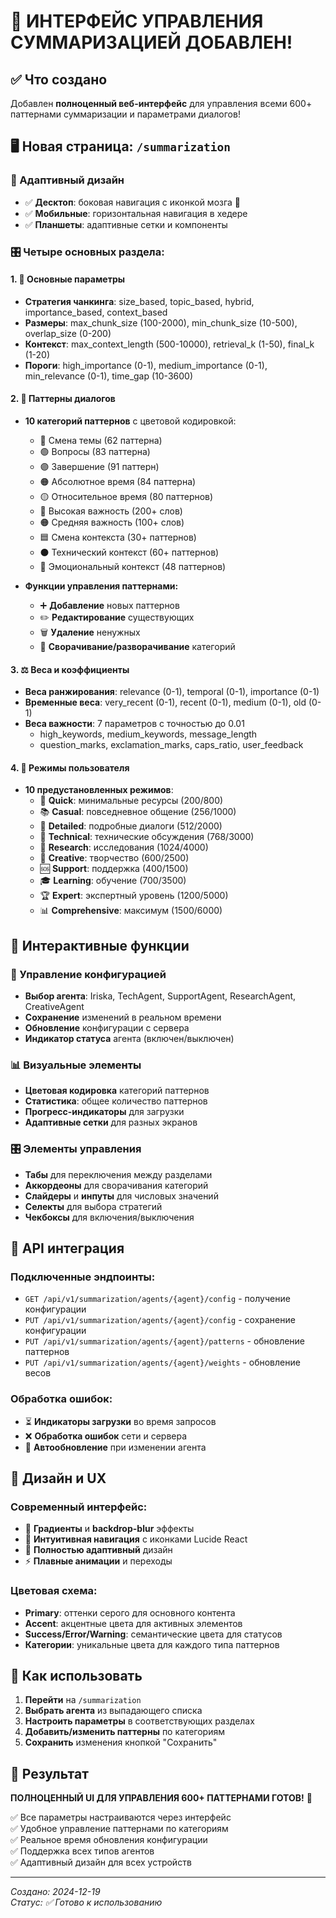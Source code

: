 # 🎨 **ИНТЕРФЕЙС УПРАВЛЕНИЯ СУММАРИЗАЦИЕЙ ДОБАВЛЕН!**

## ✅ **Что создано**

Добавлен **полноценный веб-интерфейс** для управления всеми 600+ паттернами суммаризации и параметрами диалогов!

## 🖥️ **Новая страница: `/summarization`**

### **📱 Адаптивный дизайн**
- ✅ **Десктоп**: боковая навигация с иконкой мозга 🧠
- ✅ **Мобильные**: горизонтальная навигация в хедере
- ✅ **Планшеты**: адаптивные сетки и компоненты

### **🎛️ Четыре основных раздела:**

#### **1. 🔧 Основные параметры**
- **Стратегия чанкинга**: size_based, topic_based, hybrid, importance_based, context_based
- **Размеры**: max_chunk_size (100-2000), min_chunk_size (10-500), overlap_size (0-200)
- **Контекст**: max_context_length (500-10000), retrieval_k (1-50), final_k (1-20)
- **Пороги**: high_importance (0-1), medium_importance (0-1), min_relevance (0-1), time_gap (10-3600)

#### **2. 💬 Паттерны диалогов**
- **10 категорий паттернов** с цветовой кодировкой:
  - 🔵 Смена темы (62 паттерна)
  - 🟢 Вопросы (83 паттерна)  
  - 🟣 Завершение (91 паттерн)
  - 🟠 Абсолютное время (84 паттерна)
  - 🟡 Относительное время (80 паттернов)
  - 🔴 Высокая важность (200+ слов)
  - 🟠 Средняя важность (100+ слов)
  - 🟦 Смена контекста (30+ паттернов)
  - ⚫ Технический контекст (60+ паттернов)
  - 🩷 Эмоциональный контекст (48 паттернов)

- **Функции управления паттернами:**
  - ➕ **Добавление** новых паттернов
  - ✏️ **Редактирование** существующих
  - 🗑️ **Удаление** ненужных
  - 📂 **Сворачивание/разворачивание** категорий

#### **3. ⚖️ Веса и коэффициенты**
- **Веса ранжирования**: relevance (0-1), temporal (0-1), importance (0-1)
- **Временные веса**: very_recent (0-1), recent (0-1), medium (0-1), old (0-1)
- **Веса важности**: 7 параметров с точностью до 0.01
  - high_keywords, medium_keywords, message_length
  - question_marks, exclamation_marks, caps_ratio, user_feedback

#### **4. 👤 Режимы пользователя**
- **10 предустановленных режимов**:
  - 🚀 **Quick**: минимальные ресурсы (200/800)
  - 📚 **Casual**: повседневное общение (256/1000)
  - 📖 **Detailed**: подробные диалоги (512/2000)
  - 🔧 **Technical**: технические обсуждения (768/3000)
  - 🔬 **Research**: исследования (1024/4000)
  - 🎨 **Creative**: творчество (600/2500)
  - 🆘 **Support**: поддержка (400/1500)
  - 🎓 **Learning**: обучение (700/3500)
  - 🏆 **Expert**: экспертный уровень (1200/5000)
  - 📊 **Comprehensive**: максимум (1500/6000)

## 🔄 **Интерактивные функции**

### **💾 Управление конфигурацией**
- **Выбор агента**: Iriska, TechAgent, SupportAgent, ResearchAgent, CreativeAgent
- **Сохранение** изменений в реальном времени
- **Обновление** конфигурации с сервера
- **Индикатор статуса** агента (включен/выключен)

### **📊 Визуальные элементы**
- **Цветовая кодировка** категорий паттернов
- **Статистика**: общее количество паттернов
- **Прогресс-индикаторы** для загрузки
- **Адаптивные сетки** для разных экранов

### **🎛️ Элементы управления**
- **Табы** для переключения между разделами
- **Аккордеоны** для сворачивания категорий
- **Слайдеры** и **инпуты** для числовых значений
- **Селекты** для выбора стратегий
- **Чекбоксы** для включения/выключения

## 🔗 **API интеграция**

### **Подключенные эндпоинты:**
- `GET /api/v1/summarization/agents/{agent}/config` - получение конфигурации
- `PUT /api/v1/summarization/agents/{agent}/config` - сохранение конфигурации
- `PUT /api/v1/summarization/agents/{agent}/patterns` - обновление паттернов
- `PUT /api/v1/summarization/agents/{agent}/weights` - обновление весов

### **Обработка ошибок:**
- ⏳ **Индикаторы загрузки** во время запросов
- ❌ **Обработка ошибок** сети и сервера
- 🔄 **Автообновление** при изменении агента

## 🎨 **Дизайн и UX**

### **Современный интерфейс:**
- 🌈 **Градиенты** и **backdrop-blur** эффекты
- 🎯 **Интуитивная навигация** с иконками Lucide React
- 📱 **Полностью адаптивный** дизайн
- ⚡ **Плавные анимации** и переходы

### **Цветовая схема:**
- **Primary**: оттенки серого для основного контента
- **Accent**: акцентные цвета для активных элементов
- **Success/Error/Warning**: семантические цвета для статусов
- **Категории**: уникальные цвета для каждого типа паттернов

## 🚀 **Как использовать**

1. **Перейти** на `/summarization`
2. **Выбрать агента** из выпадающего списка
3. **Настроить параметры** в соответствующих разделах
4. **Добавить/изменить паттерны** по категориям
5. **Сохранить** изменения кнопкой "Сохранить"

## 🎯 **Результат**

**ПОЛНОЦЕННЫЙ UI ДЛЯ УПРАВЛЕНИЯ 600+ ПАТТЕРНАМИ ГОТОВ!** 🎊

✅ Все параметры настраиваются через интерфейс  
✅ Удобное управление паттернами по категориям  
✅ Реальное время обновления конфигурации  
✅ Поддержка всех типов агентов  
✅ Адаптивный дизайн для всех устройств  

---

*Создано: 2024-12-19*  
*Статус: ✅ Готово к использованию*

